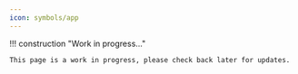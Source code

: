 ```yaml
---
icon: symbols/app
---
```


!!! construction "Work in progress..."

    This page is a work in progress, please check back later for updates.
